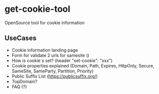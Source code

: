 # get-cookie-tool
OpenSource tool for cookie information

## UseCases
- Cookie information landing page
- Form for validate 2 urls for samesite ()
- How is cookie´s set? (header "set-cookie": "xxx")
- Cookie properties explained (Domain, Path, Expires, HttpOnly, Secure, SameSite, SameParty, Partition, Priority)
- Public Suffix List (https://publicsuffix.org/)
- TopDomain?
- FAQ (?)

